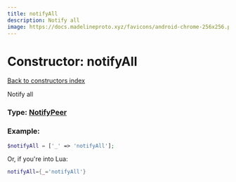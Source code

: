 ```yaml
---
title: notifyAll
description: Notify all
image: https://docs.madelineproto.xyz/favicons/android-chrome-256x256.png
---
```

# Constructor: notifyAll  
[Back to constructors index](index.md)



Notify all




### Type: [NotifyPeer](../types/NotifyPeer.md)


### Example:

```php
$notifyAll = ['_' => 'notifyAll'];
```  


Or, if you're into Lua:

```lua
notifyAll={_='notifyAll'}

```


